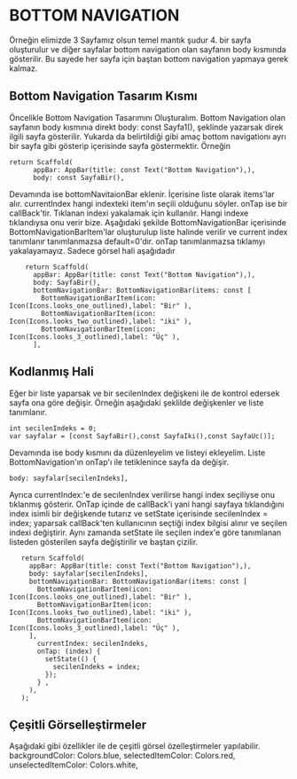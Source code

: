 # BOTTOM NAVIGATION
Örneğin elimizde 3 Sayfamız olsun temel mantık şudur 4. bir sayfa oluşturulur ve diğer sayfalar bottom navigation olan sayfanın body kısmında gösterilir. Bu sayede her sayfa için baştan bottom navigation yapmaya gerek kalmaz.

## Bottom Navigation Tasarım Kısmı
Öncelikle Bottom Navigation Tasarımını Oluşturalım. Bottom Navigation olan sayfanın body kısmınıa direkt body: const Sayfa1(), şeklinde yazarsak direk ilgili sayfa gösterilir. Yukarda da belirtildiği gibi amaç bottom navigationı ayrı bir sayfa gibi gösterip içerisinde sayfa göstermektir. Örneğin
```
return Scaffold(
      appBar: AppBar(title: const Text("Bottom Navigation"),),
      body: const SayfaBir(),
```
Devamında ise bottomNavitaionBar eklenir. İçerisine liste olarak items'lar alır. currentIndex hangi indexteki item'ın seçili olduğunu söyler. onTap ise bir callBack'tir. Tıklanan indexi yakalamak için kullanılır. Hangi indexe tıklandıysa onu verir bize.
Aşağıdaki şekilde BottomNavigationBar içerisinde BottomNavigationBarItem'lar oluşturulup liste halinde verilir ve current index
tanımlanır tanımlanmazsa default=0'dır. onTap tanımlanmazsa tıklamyı yakalayamayız.
Sadece görsel hali aşağıdadır
```
    return Scaffold(
      appBar: AppBar(title: const Text("Bottom Navigation"),),
      body: SayfaBir(),
      bottomNavigationBar: BottomNavigationBar(items: const [
        BottomNavigationBarItem(icon: Icon(Icons.looks_one_outlined),label: "Bir" ),
        BottomNavigationBarItem(icon: Icon(Icons.looks_two_outlined),label: "iki" ),
        BottomNavigationBarItem(icon: Icon(Icons.looks_3_outlined),label: "Üç" ),
      ],

```
## Kodlanmış Hali

Eğer bir liste yaparsak ve bir secilenIndex değişkeni ile de kontrol edersek sayfa ona göre değişir. Örneğin aşağıdaki şeklilde değişkenler ve liste tanımlanır.
```
int secilenIndeks = 0;
var sayfalar = [const SayfaBir(),const SayfaIki(),const SayfaUc()];
```
Devamında ise body kısmını da düzenleyelim ve listeyi ekleyelim. Liste BottomNavigation'ın onTap'ı ile tetiklenince sayfa da değişir.
```
body: sayfalar[secilenIndeks],
```
 Ayrıca currentIndex:'e de secılenIndex verilirse hangi index seçiliyse onu tıklanmış gösterir. OnTap içinde de callBack'i yani hangi sayfaya tıklandığını index isimli bir değişkende tutarız ve setState içerisinde secilenIndex = index; yaparsak callBack'ten kullanıcının seçtiği index bilgisi alınır ve seçilen indexi değiştirir. Aynı zamanda setState ile seçilen index'e göre tanımlanan listeden gösterilen sayfa değiştirilir ve baştan çizilir.
 ```
    return Scaffold(
      appBar: AppBar(title: const Text("Bottom Navigation"),),
      body: sayfalar[secilenIndeks],
      bottomNavigationBar: BottomNavigationBar(items: const [
        BottomNavigationBarItem(icon: Icon(Icons.looks_one_outlined),label: "Bir" ),
        BottomNavigationBarItem(icon: Icon(Icons.looks_two_outlined),label: "iki" ),
        BottomNavigationBarItem(icon: Icon(Icons.looks_3_outlined),label: "Üç" ),
      ],
        currentIndex: secilenIndeks,
        onTap: (index) {
          setState(() {
            secilenIndeks = index;
          });
        } ,
      ),
    );
```
## Çeşitli Görselleştirmeler
Aşağıdaki gibi özellikler ile de çeşitli görsel özelleştirmeler yapılabilir.
        backgroundColor: Colors.blue,
        selectedItemColor: Colors.red,
        unselectedItemColor: Colors.white,
